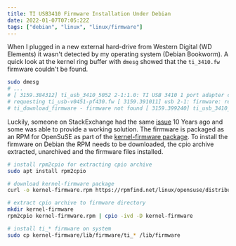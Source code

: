 ```yaml
---
title: TI USB3410 Firmware Installation Under Debian
date: 2022-01-07T07:05:22Z
tags: ["debian", "linux", "linux/firmware"]
---
```


When I plugged in a new external hard-drive from Western Digital (WD Elements) it wasn't detected by my operating system
(Debian Bookworm). A quick look at the kernel ring buffer with `dmesg` showed that the `ti_3410.fw` firmware couldn't be
found.

```bash
sudo dmesg
# ...
# [ 3159.384312] ti_usb_3410_5052 2-1:1.0: TI USB 3410 1 port adapter converter detected [ 3159.384336] usb 2-1: firmware:
# requesting ti_usb-v0451-pf430.fw [ 3159.391011] usb 2-1: firmware: requesting ti_3410.fw [ 3159.399203] usb 2-1:
# ti_download_firmware - firmware not found [ 3159.399240] ti_usb_3410_5052: probe of 2-1:1.0 failed with error -5 ...
```

Luckily, someone on StackExchange had the same [issue][unix.stackexchange.com:ti-usb3410] 10 Years ago and some was able
to provide a working solution. The firmware is packaged as an RPM for OpenSuSE as part of the [kernel-firmware
package][rpmfind.net:kernel-firmware]. To install the firmware on Debian the RPM needs to be downloaded, the cpio
archive extracted, unarchived and the firmware files installed.

```bash
# install rpm2cpio for extracting cpio archive
sudo apt install rpm2cpio

# download kernel-firmware package
curl -o kernel-firmware.rpm https://rpmfind.net/linux/opensuse/distribution/leap/15.4/repo/oss/noarch/kernel-firmware-20211123-150400.1.1.noarch.rpm

# extract cpio archive to firmware directory
mkdir kernel-firmware
rpm2cpio kernel-firmware.rpm | cpio -ivd -D kernel-firmware

# install ti_* firmware on system
sudo cp kernel-firmware/lib/firmware/ti_* /lib/firmware
```

[rpmfind.net:kernel-firmware]: https://rpmfind.net/linux/rpm2html/search.php?query=firmware%28ti_3410.fw%29
[unix.stackexchange.com:ti-usb3410]: https://unix.stackexchange.com/questions/16474/debian-and-ti-usb3410

